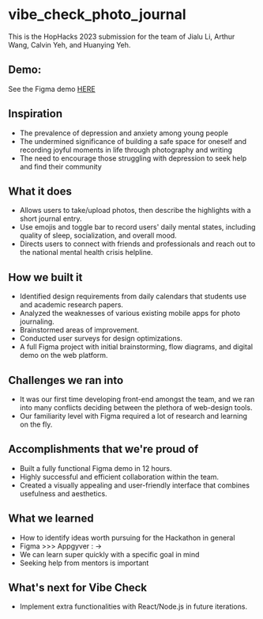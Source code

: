 # vibe_check_photo_journal
This is the HopHacks 2023 submission for the team of Jialu Li, Arthur Wang, Calvin Yeh, and Huanying Yeh.

## Demo:
See the Figma demo [HERE](https://www.figma.com/proto/8oUuMH5stlOWkTp2WCgHVc/Vibe-Check?type=design&node-id=1-126&t=elxe3zojneVuuwku-1&scaling=scale-down&page-id=0%3A1&starting-point-node-id=1%3A126&show-proto-sidebar=1&mode=design)

## Inspiration
- The prevalence of depression and anxiety among young people
- The undermined significance of building a safe space for oneself and recording joyful moments in life through photography and writing
- The need to encourage those struggling with depression to seek help and find their community

## What it does
- Allows users to take/upload photos, then describe the highlights with a short journal entry.
- Use emojis and toggle bar to record users' daily mental states, including quality of sleep, socialization, and overall mood.
- Directs users to connect with friends and professionals and reach out to the national mental health crisis helpline.

## How we built it
- Identified design requirements from daily calendars that students use and academic research papers.
- Analyzed the weaknesses of various existing mobile apps for photo journaling.
- Brainstormed areas of improvement.
- Conducted user surveys for design optimizations.
- A full Figma project with initial brainstorming, flow diagrams, and digital demo on the web platform.

## Challenges we ran into
- It was our first time developing front-end amongst the team, and we ran into many conflicts deciding between the plethora of web-design tools. 
- Our familiarity level with Figma required a lot of research and learning on the fly.

## Accomplishments that we're proud of
- Built a fully functional Figma demo in 12 hours.
- Highly successful and efficient collaboration within the team.
- Created a visually appealing and user-friendly interface that combines usefulness and aesthetics.

## What we learned
- How to identify ideas worth pursuing for the Hackathon in general
- Figma >>> Appgyver : ->
- We can learn super quickly with a specific goal in mind
- Seeking help from mentors is important

## What's next for Vibe Check
- Implement extra functionalities with React/Node.js in future iterations.

